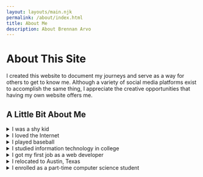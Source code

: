 ```yaml
---
layout: layouts/main.njk
permalink: /about/index.html
title: About Me
description: About Brennan Arvo
---
```


# About This Site

I created this website to document my journeys and serve as a way for others to get to know me. Although a variety of social media platforms exist to accomplish the same thing, I appreciate the creative opportunities that having my own website offers me.

## A Little Bit About Me

<details>
<summary>I was a shy kid</summary>

<div>

<p>
I attended a small elementary school in Clifton, Virginia. I was quiet, shy, and a homebody who couldn't wait to get home after a long day of school to devour a sleeve of Oreos while watching television.
</p>

<p>
Now of days, though, I love good conversations and meeting new people.
</p>

</div>
</details>

<!-- Divider -->

<details>
<summary>I loved the Internet</summary>

<div>

<p>
Unlike most of my peers, I didn't invest much time into video games (except for RuneScape, which will always have a special place in my heart). Instead, I was usually surfing the web whilst creating my own digital footprint.
</p>

<p>
In particular, I created my own computer graphics, partook in message boards (online forums), and even created my own message board for my elementary school classroom so that we could keep in touch when we got home.
</p>

<p>
In retrospect, it's fitting that I ended up with a career in web development.
</p>

</div>
</details>

<!-- Divider -->

<details>
<summary>I played baseball</summary>

<div>
<p>
I played Little League Baseball starting in my early years of grade school. I traveled around the state of Virginia with my teammates to compete in a variety of tournaments, which heavily influenced my free time and social circles. Baseball practically became a separate lifestyle outside of school.
</p>

<p>
In high school, I primarily played as a <a target="_blank" href="https://simple.wikipedia.org/wiki/Pitcher">pitcher</a>. On the surface, this might seem like a repetitive and unexciting task, i.e., simply throwing a ball to an opponent. However, I found that there was a strategy and technique behind each pitch (or "throw") that I came to enjoy.
</p>

<p>
Although baseball was a stressful, time-consuming activity, I walked away with a great group of friends, a good sense of perseverance and discipline, and a quote I still think about to this day: "If you're on time, you're late".
</p>

</div>
</details>

<!-- Divider -->

<details>
<summary>I studied information technology in college</summary>

<div>

<p>
I attended <a target="_blank" href="https://www.vt.edu">Virginia Tech</a> in Blacksburg, Virginia. I took my studies very seriously. By the time I graduated, I had come to realize that I <i>love</i> learning, especially about technology.
</p>

</div>
</details>

<!-- Divider -->

<details>
<summary>I got my first job as a web developer</summary>

<div>

<p>
I got my first job as a web developer in the Washington, D.C. metropolitan area. I spent my first day happily and willingly staying after work with a colleague to inspect our <a target="_blank" href="https://chat.openai.com/share/4649cf74-641b-4feb-956e-5cee35169fbb">web application's network traffic</a>, solely to appease my own curiosity and fascination; I loved my team and what we did.
</p>

</div>
</details>

<!-- Divider -->

<details>
<summary>I relocated to Austin, Texas</summary>

<div>

<p>
I desperately wanted to relocate out of the Washington, D.C. metropolitan area. Two years into my first job, I felt like it was finally time. I eventually I deemed Austin and Phoenix my two candidates. After some phone calls, research, and nerves, I decided to move to Austin, and I couldn't be more happy.
</p>

<p>
In no particular order, here are some of my favorite things about where I live:
<ul>
  <li>Laid back culture</li>
  <li>Expressive people</li>
  <li>Coffee scene/culture</li>
  <li>Dog friendly</li>
  <li>Warm winters</li>
  <li><a target="_blank" href="https://en.wikipedia.org/wiki/H-E-B">H-E-B</a></li>
  <li><a target="_blank" href="https://en.wikipedia.org/wiki/Lady_Bird_Lake#Ann_and_Roy_Butler_Hike-and-Bike_Trail_and_Boardwalk">Lady Bird Lake Hike & Bike Trail</a></li>
  <li><a target="_blank" href="https://en.wikipedia.org/wiki/Barton_Springs_Pool">Barton Springs Pool</a></li>
  <li>Lots of great <a target="_blank" href="https://www.annabellechairlegs.com/">local artists</a></li>
</ul>
</p>

</div>
</details>

<!-- Divider -->

<details>
<summary>I enrolled as a part-time computer science student</summary>

<div>
<p>
Although I have a degree in information technology, I've always wanted to peel back another layer of the onion and gain a deeper understanding of the fundamental theories and principles of computation.
<p>
<p>
To start, I enrolled in math classes at Austin Community College to prepare for a computer science program. After completing those courses, I enrolled in <a target="_blank" href="https://ecampus.oregonstate.edu/online-degrees/undergraduate/computer-science-postbacc/">Oregon State University's postbaccalaureate computer science program</a>, designed for people like me who want a second undergraduate degree.
</p>
<p>Since I don't live in Corvallis, I take all of my courses online. However, I'm still in the same classes as on-campus students who opt for the virtual sections.
</p>
</div>
</details>
